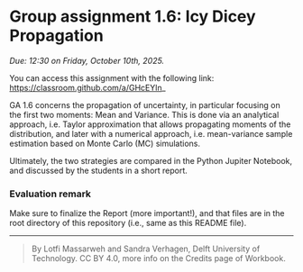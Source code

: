 # Group assignment 1.6: Icy Dicey Propagation

*Due: 12:30 on Friday, October 10th, 2025.*

You can access this assignment with the following link: https://classroom.github.com/a/GHcEYln_

GA 1.6 concerns the propagation of uncertainty, in particular focusing on the first two moments: Mean and Variance. This is done via an analytical approach, i.e. Taylor approximation that allows propagating moments of the distribution, and later with a numerical approach, i.e. mean-variance sample estimation based on Monte Carlo (MC) simulations. 

Ultimately, the two strategies are compared in the Python Jupiter Notebook, and discussed by the students in a short report.

### Evaluation remark
Make sure to finalize the Report (more important!), and that files are in the root directory of this repository (i.e., same as this README file). 

---
> By Lotfi Massarweh and Sandra Verhagen, Delft University of Technology. CC BY 4.0, more info on the Credits page of Workbook. 

